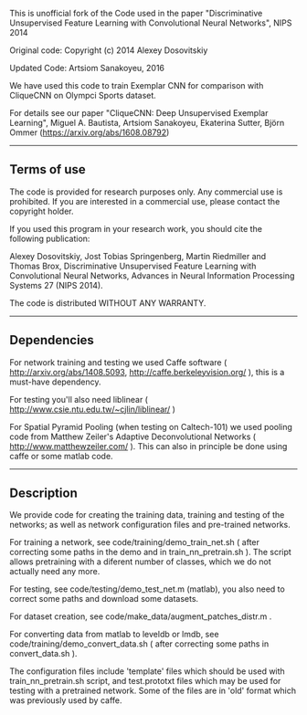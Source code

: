 This is unofficial fork of the Code used in the paper "Discriminative Unsupervised Feature Learning with Convolutional Neural Networks", NIPS 2014

Original code: Copyright (c) 2014 Alexey Dosovitskiy

Updated Code: Artsiom Sanakoyeu, 2016


We have used this code to train Exemplar CNN for comparison with CliqueCNN on Olympci Sports dataset.

For details see our paper "CliqueCNN: Deep Unsupervised Exemplar Learning", Miguel A. Bautista, Artsiom Sanakoyeu, Ekaterina Sutter, Björn Ommer (https://arxiv.org/abs/1608.08792)

------------------------------
Terms of use
------------------------------

The code is provided for research purposes only. Any commercial
use is prohibited. If you are interested in a commercial use, please 
contact the copyright holder. 

If you used this program in your research work, you should cite the 
following publication:

Alexey Dosovitskiy, Jost Tobias Springenberg, Martin Riedmiller and Thomas Brox,
Discriminative Unsupervised Feature Learning with Convolutional Neural Networks,
Advances in Neural Information Processing Systems 27 (NIPS 2014).

The code is distributed WITHOUT ANY WARRANTY.

------------------------------
Dependencies
------------------------------

For network training and testing we used Caffe software ( http://arxiv.org/abs/1408.5093, http://caffe.berkeleyvision.org/ ), this is a must-have dependency.

For testing you'll also need liblinear ( http://www.csie.ntu.edu.tw/~cjlin/liblinear/ )

For Spatial Pyramid Pooling (when testing on Caltech-101) we used pooling code from Matthew Zeiler's Adaptive Deconvolutional Networks ( http://www.matthewzeiler.com/ ). This can also in principle be done using caffe or some matlab code.

------------------------------
Description
------------------------------

We provide code for creating the training data, training and testing of the networks; as well as network configuration files and pre-trained networks.

For training a network, see code/training/demo_train_net.sh ( after correcting some paths in the demo and in train_nn_pretrain.sh ). The script allows pretraining with a diferent number of classes, which we do not actually need any more.

For testing, see code/testing/demo_test_net.m (matlab), you also need to correct some paths and download some datasets.

For dataset creation, see code/make_data/augment_patches_distr.m .

For converting data from matlab to leveldb or lmdb, see code/training/demo_convert_data.sh ( after correcting some paths in convert_data.sh ). 

The configuration files include 'template' files which should be used with train_nn_pretrain.sh script, and test.prototxt files which may be used for testing with a pretrained network. Some of the files are in 'old' format which was previously used by caffe.
